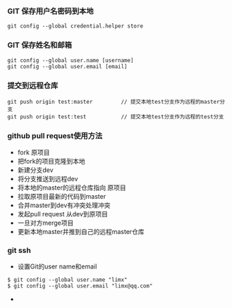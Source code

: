 ### GIT 保存用户名密码到本地
~~~
git config --global credential.helper store
~~~

### GIT 保存姓名和邮箱
~~~
git config --global user.name [username]
git config --global user.email [email]
~~~

### 提交到远程仓库
~~~
git push origin test:master         // 提交本地test分支作为远程的master分支
git push origin test:test           // 提交本地test分支作为远程的test分支
~~~

### github pull request使用方法
* fork 原项目
* 把fork的项目克隆到本地
* 新建分支dev
* 将分支推送到远程dev
* 将本地的master的远程仓库指向 原项目
* 拉取原项目最新的代码到master
* 合并master到dev有冲突处理冲突
* 发起pull request 从dev到原项目
* 一旦对方merge项目
* 更新本地master并推到自己的远程master仓库

### git ssh 
* 设置Git的user name和email
~~~
$ git config --global user.name "limx"
$ git config --global user.email "limx@qq.com"
~~~

* 